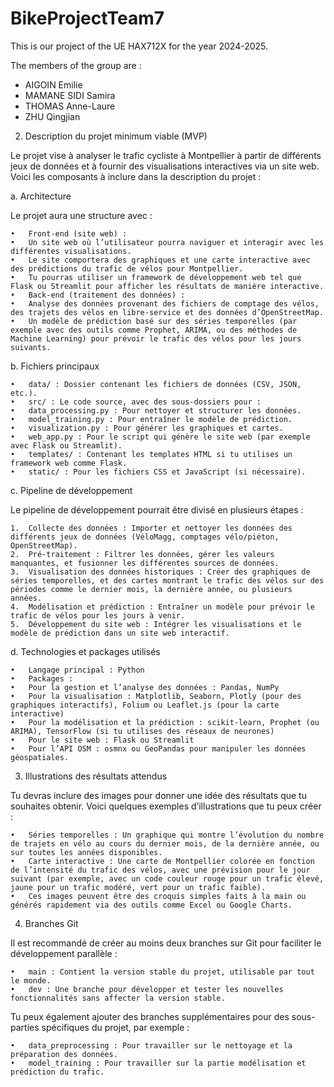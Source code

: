 # BikeProjectTeam7
This is our project of the UE HAX712X for the year 2024-2025.

The members of the group are :
- AIGOIN Emilie
- MAMANE SIDI Samira
- THOMAS Anne-Laure
- ZHU Qingjian


2. Description du projet minimum viable (MVP)

Le projet vise à analyser le trafic cycliste à Montpellier à partir de différents jeux de données et à fournir des visualisations interactives via un site web. Voici les composants à inclure dans la description du projet :

a. Architecture

Le projet aura une structure avec :

	•	Front-end (site web) :
	•	Un site web où l’utilisateur pourra naviguer et interagir avec les différentes visualisations.
	•	Le site comportera des graphiques et une carte interactive avec des prédictions du trafic de vélos pour Montpellier.
	•	Tu pourras utiliser un framework de développement web tel que Flask ou Streamlit pour afficher les résultats de manière interactive.
	•	Back-end (traitement des données) :
	•	Analyse des données provenant des fichiers de comptage des vélos, des trajets des vélos en libre-service et des données d’OpenStreetMap.
	•	Un modèle de prédiction basé sur des séries temporelles (par exemple avec des outils comme Prophet, ARIMA, ou des méthodes de Machine Learning) pour prévoir le trafic des vélos pour les jours suivants.

b. Fichiers principaux

	•	data/ : Dossier contenant les fichiers de données (CSV, JSON, etc.).
	•	src/ : Le code source, avec des sous-dossiers pour :
	•	data_processing.py : Pour nettoyer et structurer les données.
	•	model_training.py : Pour entraîner le modèle de prédiction.
	•	visualization.py : Pour générer les graphiques et cartes.
	•	web_app.py : Pour le script qui génère le site web (par exemple avec Flask ou Streamlit).
	•	templates/ : Contenant les templates HTML si tu utilises un framework web comme Flask.
	•	static/ : Pour les fichiers CSS et JavaScript (si nécessaire).

c. Pipeline de développement

Le pipeline de développement pourrait être divisé en plusieurs étapes :

	1.	Collecte des données : Importer et nettoyer les données des différents jeux de données (VéloMagg, comptages vélo/piéton, OpenStreetMap).
	2.	Pré-traitement : Filtrer les données, gérer les valeurs manquantes, et fusionner les différentes sources de données.
	3.	Visualisation des données historiques : Créer des graphiques de séries temporelles, et des cartes montrant le trafic des vélos sur des périodes comme le dernier mois, la dernière année, ou plusieurs années.
	4.	Modélisation et prédiction : Entraîner un modèle pour prévoir le trafic de vélos pour les jours à venir.
	5.	Développement du site web : Intégrer les visualisations et le modèle de prédiction dans un site web interactif.

d. Technologies et packages utilisés

	•	Langage principal : Python
	•	Packages :
	•	Pour la gestion et l’analyse des données : Pandas, NumPy
	•	Pour la visualisation : Matplotlib, Seaborn, Plotly (pour des graphiques interactifs), Folium ou Leaflet.js (pour la carte interactive)
	•	Pour la modélisation et la prédiction : scikit-learn, Prophet (ou ARIMA), TensorFlow (si tu utilises des réseaux de neurones)
	•	Pour le site web : Flask ou Streamlit
	•	Pour l’API OSM : osmnx ou GeoPandas pour manipuler les données géospatiales.

3. Illustrations des résultats attendus

Tu devras inclure des images pour donner une idée des résultats que tu souhaites obtenir. Voici quelques exemples d’illustrations que tu peux créer :

	•	Séries temporelles : Un graphique qui montre l’évolution du nombre de trajets en vélo au cours du dernier mois, de la dernière année, ou sur toutes les années disponibles.
	•	Carte interactive : Une carte de Montpellier colorée en fonction de l’intensité du trafic des vélos, avec une prévision pour le jour suivant (par exemple, avec un code couleur rouge pour un trafic élevé, jaune pour un trafic modéré, vert pour un trafic faible).
	•	Ces images peuvent être des croquis simples faits à la main ou générés rapidement via des outils comme Excel ou Google Charts.

4. Branches Git

Il est recommandé de créer au moins deux branches sur Git pour faciliter le développement parallèle :

	•	main : Contient la version stable du projet, utilisable par tout le monde.
	•	dev : Une branche pour développer et tester les nouvelles fonctionnalités sans affecter la version stable.

Tu peux également ajouter des branches supplémentaires pour des sous-parties spécifiques du projet, par exemple :

	•	data_preprocessing : Pour travailler sur le nettoyage et la préparation des données.
	•	model_training : Pour travailler sur la partie modélisation et prédiction du trafic.
